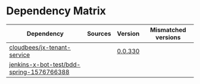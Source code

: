 # Dependency Matrix

Dependency | Sources | Version | Mismatched versions
---------- | ------- | ------- | -------------------
[cloudbees/jx-tenant-service](https://github.com/cloudbees/jx-tenant-service) |  | [0.0.330](https://github.com/cloudbees/jx-tenant-service/releases/tag/v0.0.330) | 
[jenkins-x-bot-test/bdd-spring-1576766388](https://github.com/jenkins-x-bot-test/bdd-spring-1576766388.git) |  | []() | 
